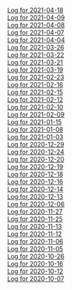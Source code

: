 [Log for 2021-04-18](2021-04-18.md)<br>
[Log for 2021-04-09](2021-04-09.md)<br>
[Log for 2021-04-08](2021-04-08.md)<br>
[Log for 2021-04-07](2021-04-07.md)<br>
[Log for 2021-04-04](2021-04-04.md)<br>
[Log for 2021-03-26](2021-03-26.md)<br>
[Log for 2021-03-22](2021-03-22.md)<br>
[Log for 2021-03-21](2021-03-21.md)<br>
[Log for 2021-03-19](2021-03-19.md)<br>
[Log for 2021-02-23](2021-02-23.md)<br>
[Log for 2021-02-16](2021-02-16.md)<br>
[Log for 2021-02-15](2021-02-15.md)<br>
[Log for 2021-02-12](2021-02-12.md)<br>
[Log for 2021-02-10](2021-02-10.md)<br>
[Log for 2021-02-09](2021-02-09.md)<br>
[Log for 2021-01-15](2021-01-15.md)<br>
[Log for 2021-01-08](2021-01-08.md)<br>
[Log for 2021-01-03](2021-01-03.md)<br>
[Log for 2020-12-29](2020-12-29.md)<br>
[Log for 2020-12-24](2020-12-24.md)<br>
[Log for 2020-12-20](2020-12-20.md)<br>
[Log for 2020-12-19](2020-12-19.md)<br>
[Log for 2020-12-18](2020-12-18.md)<br>
[Log for 2020-12-16](2020-12-16.md)<br>
[Log for 2020-12-14](2020-12-14.md)<br>
[Log for 2020-12-13](2020-12-13.md)<br>
[Log for 2020-12-06](2020-12-06.md)<br>
[Log for 2020-11-27](2020-11-27.md)<br>
[Log for 2020-11-25](2020-11-25.md)<br>
[Log for 2020-11-13](2020-11-13.md)<br>
[Log for 2020-11-12](2020-11-12.md)<br>
[Log for 2020-11-06](2020-11-06.md)<br>
[Log for 2020-11-05](2020-11-05.md)<br>
[Log for 2020-10-26](2020-10-26.md)<br>
[Log for 2020-10-16](2020-10-16.md)<br>
[Log for 2020-10-12](2020-10-12.md)<br>
[Log for 2020-10-07](2020-10-07.md)<br>
